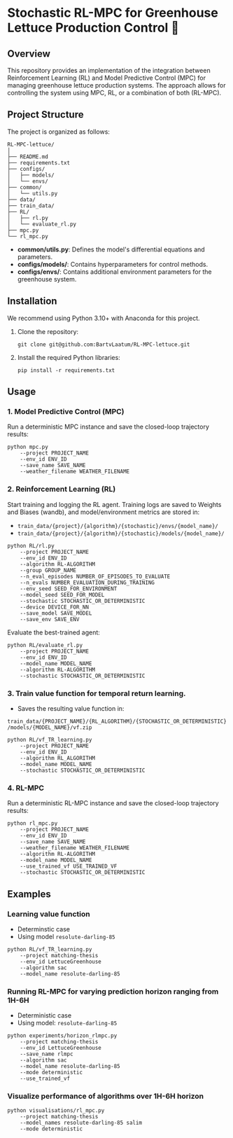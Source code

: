 # Stochastic RL-MPC for Greenhouse Lettuce Production Control 🥬

## Overview

This repository provides an implementation of the integration between Reinforcement Learning (RL) and Model Predictive Control (MPC) for managing greenhouse lettuce production systems. The approach allows for controlling the system using MPC, RL, or a combination of both (RL-MPC).

## Project Structure

The project is organized as follows:

```
RL-MPC-lettuce/
│
├── README.md
├── requirements.txt
├── configs/
│   ├── models/
│   └── envs/
├── common/
│   └── utils.py
├── data/
├── train_data/
├── RL/
│   ├── rl.py
│   └── evaluate_rl.py
├── mpc.py
└── rl_mpc.py
```

- **common/utils.py**: Defines the model's differential equations and parameters.
- **configs/models/**: Contains hyperparameters for control methods.
- **configs/envs/**: Contains additional environment parameters for the greenhouse system.

## Installation

We recommend using Python 3.10+ with Anaconda for this project.

1. Clone the repository:
   ```shell
   git clone git@github.com:BartvLaatum/RL-MPC-lettuce.git
   ```

2. Install the required Python libraries:
   ```shell
   pip install -r requirements.txt
   ```

## Usage

### 1. Model Predictive Control (MPC)

Run a deterministic MPC instance and save the closed-loop trajectory results:

```shell
python mpc.py 
    --project PROJECT_NAME
    --env_id ENV_ID
    --save_name SAVE_NAME
    --weather_filename WEATHER_FILENAME
```

### 2. Reinforcement Learning (RL)

Start training and logging the RL agent. Training logs are saved to Weights and Biases (wandb), and model/environment metrics are stored in:

- `train_data/{project}/{algorithm}/{stochastic}/envs/{model_name}/`
- `train_data/{project}/{algorithm}/{stochastic}/models/{model_name}/`

```shell
python RL/rl.py
    --project PROJECT_NAME
    --env_id ENV_ID
    --algorithm RL-ALGORITHM
    --group GROUP_NAME
    --n_eval_episodes NUMBER_OF_EPISODES_TO_EVALUATE
    --n_evals NUMBER_EVALUATION_DURING_TRAINING
    --env_seed SEED_FOR_ENVIRONMENT
    --model_seed SEED_FOR_MODEL
    --stochastic STOCHASTIC_OR_DETERMINISTIC
    --device DEVICE_FOR_NN
    --save_model SAVE_MODEL
    --save_env SAVE_ENV
```

Evaluate the best-trained agent:

```shell
python RL/evaluate_rl.py
    --project PROJECT_NAME
    --env_id ENV_ID
    --model_name MODEL_NAME
    --algorithm RL-ALGORITHM
    --stochastic STOCHASTIC_OR_DETERMINISTIC
```

### 3. Train value function for temporal return learning.

- Saves the resulting value function in:

`train_data/{PROJECT_NAME}/{RL_ALGORITHM}/{STOCHASTIC_OR_DETERMINISTIC}/models/{MODEL_NAME}/vf.zip`

```shell
python RL/vf_TR_learning.py 
    --project PROJECT_NAME
    --env_id ENV_ID
    --algorithm RL_ALGORITHM
    --model_name MODEL_NAME
    --stochastic STOCHASTIC_OR_DETERMINISTIC
```

### 4. RL-MPC

Run a deterministic RL-MPC instance and save the closed-loop trajectory results:

```shell
python rl_mpc.py 
    --project PROJECT_NAME
    --env_id ENV_ID
    --save_name SAVE_NAME
    --weather_filename WEATHER_FILENAME
    --algorithm RL-ALGORITHM
    --model_name MODEL_NAME
    --use_trained_vf USE_TRAINED_VF
    --stochastic STOCHASTIC_OR_DETERMINISTIC
```

## Examples


### Learning value function
- Determinstic case
- Using model `resolute-darling-85`
```shell
python RL/vf_TR_learning.py 
    --project matching-thesis
    --env_id LettuceGreenhouse
    --algorithm sac
    --model_name resolute-darling-85
```

### Running RL-MPC for varying prediction horizon ranging from 1H-6H

- Deterministic case
- Using model: `resolute-darling-85`
```shell
python experiments/horizon_rlmpc.py
    --project matching-thesis
    --env_id LettuceGreenhouse
    --save_name rlmpc
    --algorithm sac
    --model_name resolute-darling-85
    --mode deterministic
    --use_trained_vf
```


### Visualize performance of algorithms over 1H-6H horizon

```shell
python visualisations/rl_mpc.py 
    --project matching-thesis 
    --model_names resolute-darling-85 salim 
    --mode deterministic
 ```